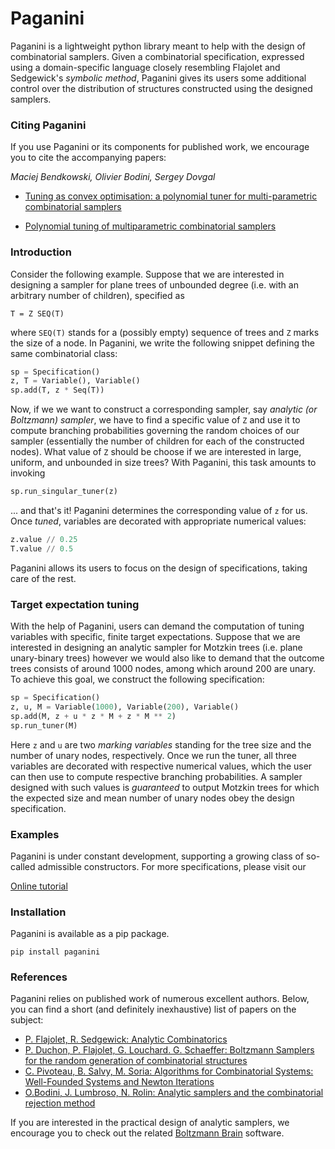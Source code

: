 # Paganini
Paganini is a lightweight python library meant to help with the design of
combinatorial samplers. Given a combinatorial specification, expressed using a
domain-specific language closely resembling Flajolet and Sedgewick's *symbolic
method*, Paganini gives its users some additional control over the distribution
of structures constructed using the designed samplers.

### Citing Paganini
If you use Paganini or its components for published work, we encourage you to
cite the accompanying papers:

*Maciej Bendkowski, Olivier Bodini, Sergey Dovgal*

- [Tuning as convex optimisation: a polynomial tuner for multi-parametric combinatorial samplers](https://www.cambridge.org/core/journals/combinatorics-probability-and-computing/article/abs/tuning-as-convex-optimisation-a-polynomial-tuner-for-multiparametric-combinatorial-samplers/2A79BF69E8CC80011E6AADF81BFC0291)

- [Polynomial tuning of multiparametric combinatorial samplers](https://epubs.siam.org/doi/10.1137/1.9781611975062.9)

### Introduction

Consider the following example. Suppose that we are interested in designing a
sampler for plane trees of unbounded degree (i.e. with an arbitrary number of
children), specified as

```
T = Z SEQ(T)
```
where `SEQ(T)` stands for a (possibly empty) sequence of trees and `Z` marks the size of a node.
In Paganini, we write the following snippet defining the same combinatorial class:

```python
sp = Specification()
z, T = Variable(), Variable()
sp.add(T, z * Seq(T))
```

Now, if we we want to construct a corresponding sampler, say *analytic (or
Boltzmann) sampler*, we have to find a specific value of `Z` and use it to
compute branching probabilities governing the random choices of our sampler
(essentially the number of children for each of the constructed nodes). What
value of `Z` should be choose if we are interested in large, uniform, and
unbounded in size trees? With Paganini, this task amounts to invoking

```python
sp.run_singular_tuner(z)
```

... and that's it! Paganini determines the corresponding value of `z` for us.
Once *tuned*, variables are decorated with appropriate numerical values:

```python
z.value // 0.25
T.value // 0.5
```
Paganini allows its users to focus on the design of specifications, taking care of the rest.

### Target expectation tuning
With the help of Paganini, users can demand the computation of tuning variables
with specific, finite target expectations. Suppose that we are interested in
designing an analytic sampler for Motzkin trees (i.e. plane unary-binary trees)
however we would also like to demand that the outcome trees consists of around
1000 nodes, among which around 200 are unary. To achieve this goal, we construct
the following specification:

```python
sp = Specification()
z, u, M = Variable(1000), Variable(200), Variable()
sp.add(M, z + u * z * M + z * M ** 2)
sp.run_tuner(M)
```
Here `z` and `u` are two *marking variables* standing for the tree size
and the number of unary nodes, respectively. Once we run the tuner, all three variables
are decorated with respective numerical values, which the user can then use to compute
respective branching probabilities. A sampler designed with such values is *guaranteed*
to output Motzkin trees for which the expected size and mean number of unary nodes obey
the design specification.

### Examples
Paganini is under constant development, supporting a growing class of so-called
admissible constructors. For more specifications, please visit our

[Online tutorial](https://paganini.readthedocs.io/en/latest/tutorial.html)

### Installation
Paganini is available as a pip package.
```
pip install paganini
```

### References
Paganini relies on published work of numerous excellent authors. Below, you can
find a short (and definitely inexhaustive) list of papers on the subject:

- [P. Flajolet, R. Sedgewick: Analytic Combinatorics](http://algo.inria.fr/flajolet/Publications/book.pdf)
- [P. Duchon, P. Flajolet, G. Louchard. G. Schaeffer: Boltzmann Samplers for
   the random generation of combinatorial structures](http://algo.inria.fr/flajolet/Publications/DuFlLoSc04.pdf)
- [C. Pivoteau, B. Salvy, M. Soria: Algorithms for Combinatorial Systems:
   Well-Founded Systems and Newton Iterations](https://www.sciencedirect.com/science/article/pii/S0097316512000908)
- [O.Bodini, J. Lumbroso, N. Rolin: Analytic samplers and the combinatorial rejection method](https://dl.acm.org/citation.cfm?id=2790220&dl=ACM&coll=DL)

If you are interested in the practical design of analytic samplers, we encourage
you to check out the related [Boltzmann
Brain](https://github.com/maciej-bendkowski/boltzmann-brain) software.
